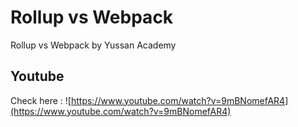 # Rollup vs Webpack

Rollup vs Webpack by Yussan Academy

## Youtube

Check here : ![https://www.youtube.com/watch?v=9mBNomefAR4](https://www.youtube.com/watch?v=9mBNomefAR4)

